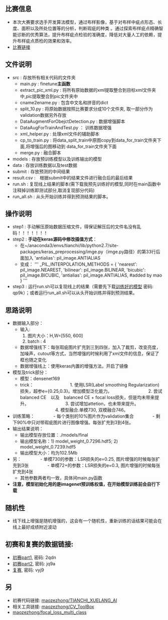 ## 比赛信息
- 本次大赛要求选手开发算法模型，通过布样影像，基于对布样中疵点形态、长度、面积以及所处位置等的分析，判断瑕疵的种类 。通过探索布样疵点精确智能诊断的优秀算法，提升布样疵点检验的准确度，降低对大量人工的依赖，提升布样疵点质检的效果和效率。
- [比赛链接](https://tianchi.aliyun.com/competition/information.htm?spm=5176.100067.5678.2.70731756uJzvoZ&raceId=231666)

## 文件说明
- src : 存放所有相关代码的文件夹
    - main.py : finetune**主函数**
    - extract_pic_xml.py : 将所有原始数据的xml提取整合到目标xml文件夹中,pic提取整合到pic文件夹中
    - cname2ename.py :  包含中文名和拼音的dict
    - split_10.py : 将原始数据按照比赛要求分成10个文件夹, 取一部分作为validation数据另外存放
    - DataAugmentForObejctDetection.py : 数据增强脚本
    - DataAugForTrainAndTest.py ： 训练数据增强
    - xml_helper.py : 处理xml文件的辅助脚本
    - cp_to_train.py : 将data_split_train中原图copy到data_for_train文件夹下面,将增强后的图移动到	   data_for_train文件夹下面
    - merge.py : 融合脚本
- models : 存放预训练模型以及训练输出的模型
- data : 存放训练数据以及test数据
- submit : 存放预测的中间结果
- result.csv :　根据submit中的结果文件进行融合后的最后结果
- run.sh : 复现线上结果的脚本(需下载我预先训练好的模型,同时在main函数中注释掉训练即测试部分,取消复现部分代码)
- run_all.sh : 从头开始训练并得到预测结果的脚本。

## 操作说明
- step1 : 手动解压原始数据压缩文件，得保证解压后的文件名没有乱码！！！！！！！
- step2 : **手动在keras源码中修改插值方式**：
    - 在~/anaconda3/envs/tianchi/lib/python2.7/site-packages/keras_preprocessing/imge.py（imge.py路径）的第33行后面加入 'antialias': pil_image.ANTIALIAS
    - 变成：
        '''
	_PIL_INTERPOLATION_METHODS = {
		'nearest': pil_image.NEAREST,
		'bilinear': pil_image.BILINEAR,
		'bicubic': pil_image.BICUBIC,
		'antialias': pil_image.ANTIALIAS,   #added by mao
	    }
        '''
- step3 : 运行run.sh可以复现线上的结果（需要先下载[训练好的模型](https://pan.baidu.com/s/1DEcTbu_oifw6L5eqK7JVnA) 密码: qp9k）；或者运行run_all.sh可以从头开始训练并得到预测结果。

## 思路说明
- 数据输入部分：
    - 输入:
        1. 图片大小：H,W=[550, 600]
        2. batch : 4
    - 数据增强线下：每张瑕疵图片扩充到三到四张，加入了裁剪，改变亮度，加噪声，cutout等方式，当然增强的时候利用了xml文件的信息，保证了框也随之变化
    - 数据增强线上：使用keras内置的增强方法，开启了镜像
- 模型及trick部分：
    - 模型：densenet169
    - trick：
　　　　　　　　1. 使用LSR(Label smoothing Regularization)损失，超参e={0.25,0.3}。增加模型泛化能力。
　　　　　　　　2. 尝试balanced CE　以及　balanced CE + focal loss损失，但是均未带来提升。
　　　　　　　　3. 尝试增加attetion，也未带来提升。
　　　　　　　　4. 模型融合.单模730, 双模融合746。
- 训练策略：
　　　　- 每个类别的10%图片作为validation集合
　　　　- 剩下90%中只对带瑕疵图片进行图像增强。每张扩充到3到4张。
- 输出结果说明：
    - 输出模型存放位置：./models/final
    - 输出模型名称：1) model_weight_0.7296.hdf5; 2) model_weight_0.7239.hdf5
    - 输出模型大小：均为102.5Mb
- 另：
　　　　- 单模730的参数：LSR损失的e=0.25, 图片增强的时候每张扩充到3张
　　　　- 单模72+的参数：LSR损失的e=0.3, 图片增强的时候每张扩充到4张
    - 其他参数两者均一致，具体间main.py函数
- **注意，模型初始化用的是imagenet预训练权值，在开始模型训练前会自行下载**

## 随机性
- 线下线上增强是随机增强的，这会有一个随机性，重新训练的话结果可能会在线上最好成绩附近波动

## 初赛和复赛的数据链接: 
- [初赛part1](https://pan.baidu.com/s/1KoZcXKCCaWLWfGc5Q4gCjg), 密码: 2qdn
- [初赛part2](https://pan.baidu.com/s/1c0o7WKm-ETPcIyF6JPS3Wg),  密码: jq9a
- [复赛](https://pan.baidu.com/s/1wuA0VT7E7SBtkrvarfPCcw), 密码: vyj9

## 另
- 初赛代码链接: [maozezhong/TIANCHI_XUELANG_AI](https://github.com/maozezhong/TIANCHI_XUELANG_AI)
- 相关工具链接: [maozezhong/CV_ToolBox](https://github.com/maozezhong/CV_ToolBox)
- [maozezhong/focal_loss_multi_class](https://github.com/maozezhong/focal_loss_multi_class)
